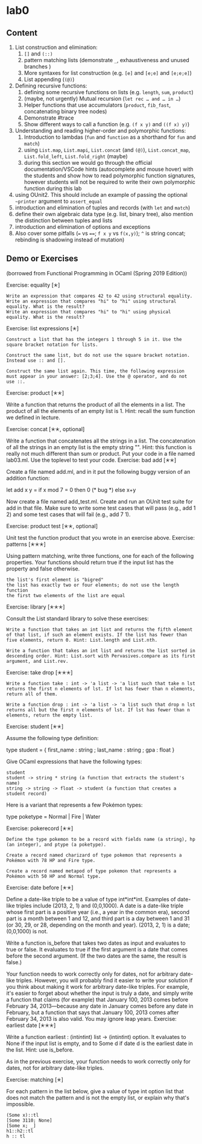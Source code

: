 # lab0

## Content

1. List construction and elimination:
   1. `[]` and `(::)`
   2. pattern matching lists (demonstrate `_`, exhaustiveness and unused branches ) 
   3. More syntaxes for list construction (e.g. `[e]` and `[e;e]` and `[e;e;e]`)
   4. List appending (`(@)`)
2. Defining recursive functions:
   1. defining some recursive functions on lists (e.g. `length`, `sum`, `product`) 
   2. (maybe, not urgently) Mutual recursion (`let rec … and … in …`)
   3. Helper functions that use accumulators (`product`, `fib_fast`, concatenating binary tree nodes)
   4. Demonstrate #trace
   5. Show different ways to call a function (e.g. `(f x y)` and `((f x) y)`)
3. Understanding and reading higher-order and polymorphic functions:
   1. Introduction to lambdas (`fun` and `function` as a shorthand for `fun` and `match`) 
   2. using `List.map`, `List.mapi`, `List.concat` (and `(@)`), `List.concat_map`, `List.fold_left`, `List.fold_right` (maybe) 
   3. during this section we would go through the official documentation/VSCode hints (autocomplete and mouse hover) with the students and show how to read polymorphic function signatures, however students will not be required to write their own polymorphic function during this lab 
4. using OUnit2. This should include an example of passing the optional `~printer` argument to `assert_equal`
5. introduction and elimination of tuples and records (with `let` and `match`)
6. define their own algebraic data type (e.g. list, binary tree), also mention the distinction between tuples and lists
7. introduction and elimination of options and exceptions
8. Also cover some pitfalls (`=` vs `==`; `f x y` vs `f(x,y)`); `^` is string concat; rebinding is shadowing instead of mutation)

## Demo or Exercises

(borrowed from Functional Programming in OCaml (Spring 2019 Edition))

Exercise: equality [✭]

    Write an expression that compares 42 to 42 using structural equality.
    Write an expression that compares "hi" to "hi" using structural equality. What is the result?
    Write an expression that compares "hi" to "hi" using physical equality. What is the result?

Exercise: list expressions [✭]

    Construct a list that has the integers 1 through 5 in it. Use the square bracket notation for lists.

    Construct the same list, but do not use the square bracket notation. Instead use :: and [].

    Construct the same list again. This time, the following expression must appear in your answer: [2;3;4]. Use the @ operator, and do not use ::.
    
Exercise: product [✭✭]

Write a function that returns the product of all the elements in a list. The product of all the elements of an empty list is 1. Hint: recall the sum function we defined in lecture.

Exercise: concat [✭✭, optional]

Write a function that concatenates all the strings in a list. The concatenation of all the strings in an empty list is the empty string "". Hint: this function is really not much different than sum or product. Put your code in a file named lab03.ml. Use the toplevel to test your code.
Exercise: bad add [✭✭]

Create a file named add.ml, and in it put the following buggy version of an addition function:

let add x y = 
  if x mod 7 = 0 then 0   (* bug *)
  else x+y

Now create a file named add_test.ml. Create and run an OUnit test suite for add in that file. Make sure to write some test cases that will pass (e.g., add 1 2) and some test cases that will fail (e.g., add 7 1).

Exercise: product test [✭✭, optional]

Unit test the function product that you wrote in an exercise above.
Exercise: patterns [✭✭✭]

Using pattern matching, write three functions, one for each of the following properties. Your functions should return true if the input list has the property and false otherwise.

    the list's first element is "bigred"
    the list has exactly two or four elements; do not use the length function
    the first two elements of the list are equal

Exercise: library [✭✭✭]

Consult the List standard library to solve these exercises:

    Write a function that takes an int list and returns the fifth element of that list, if such an element exists. If the list has fewer than five elements, return 0. Hint: List.length and List.nth.

    Write a function that takes an int list and returns the list sorted in descending order. Hint: List.sort with Pervasives.compare as its first argument, and List.rev.
    
Exercise: take drop [✭✭✭]

    Write a function take : int -> 'a list -> 'a list such that take n lst returns the first n elements of lst. If lst has fewer than n elements, return all of them.

    Write a function drop : int -> 'a list -> 'a list such that drop n lst returns all but the first n elements of lst. If lst has fewer than n elements, return the empty list.

Exercise: student [✭✭]

Assume the following type definition:

type student = { first_name : string ; last_name : string ; gpa : float }

Give OCaml expressions that have the following types:

    student
    student -> string * string (a function that extracts the student's name)
    string -> string -> float -> student (a function that creates a student record)

Here is a variant that represents a few Pokémon types:

type poketype = Normal | Fire | Water

Exercise: pokerecord [✭✭]

    Define the type pokemon to be a record with fields name (a string), hp (an integer), and ptype (a poketype).

    Create a record named charizard of type pokemon that represents a Pokémon with 78 HP and Fire type.

    Create a record named metapod of type pokemon that represents a Pokémon with 50 HP and Normal type.

Exercise: date before [✭✭]

Define a date-like triple to be a value of type int\*int\*int. Examples of date-like triples include (2013, 2, 1) and (0,0,1000). A date is a date-like triple whose first part is a positive year (i.e., a year in the common era), second part is a month between 1 and 12, and third part is a day between 1 and 31 (or 30, 29, or 28, depending on the month and year). (2013, 2, 1) is a date; (0,0,1000) is not.

Write a function is_before that takes two dates as input and evaluates to true or false. It evaluates to true if the first argument is a date that comes before the second argument. (If the two dates are the same, the result is false.)

Your function needs to work correctly only for dates, not for arbitrary date-like triples. However, you will probably find it easier to write your solution if you think about making it work for arbitrary date-like triples. For example, it's easier to forget about whether the input is truly a date, and simply write a function that claims (for example) that January 100, 2013 comes before February 34, 2013—because any date in January comes before any date in February, but a function that says that January 100, 2013 comes after February 34, 2013 is also valid. You may ignore leap years.
Exercise: earliest date [✭✭✭]

Write a function earliest : (int*int*int) list -> (int*int*int) option. It evaluates to None if the input list is empty, and to Some d if date d is the earliest date in the list. Hint: use is_before.

As in the previous exercise, your function needs to work correctly only for dates, not for arbitrary date-like triples.

Exercise: matching [✭]

For each pattern in the list below, give a value of type int option list that does not match the pattern and is not the empty list, or explain why that's impossible.

    (Some x)::tl
    [Some 3110; None]
    [Some x; _]
    h1::h2::tl
    h :: tl


